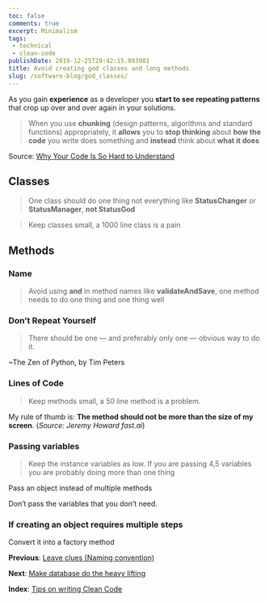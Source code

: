 ```yaml
---
toc: false
comments: true
excerpt: Minimalism
tags:
 - technical
 - clean-code
publishDate: 2019-12-25T20:42:15.093981
title: Avoid creating god classes and long methods
slug: /software-blog/god_classes/
---
```


As you gain **experience** as a developer you **start to see repeating patterns** that crop up over and over again in your solutions.

> When you use **chunking** (design patterns, algorithms and standard functions) appropriately, it **allows** you to **stop thinking** about **how the code** you write does something and **instead** think about **what it does**

Source: [Why Your Code Is So Hard to Understand](https://www.codeproject.com/Articles/838973/Why-Your-Code-Is-So-Hard-to-Understand)

## Classes

> One class should do one thing not everything like **StatusChanger** or **StatusManager**, **not StatusGod**

> Keep classes small, a 1000 line class is a pain

## Methods

### Name

> Avoid using **and** in method names like **validateAndSave**, one method needs to do one thing and one thing well

### Don’t Repeat Yourself

> There should be one — and preferably only one — obvious way to do it.

~The Zen of Python, by Tim Peters

### Lines of Code

> Keep methods small, a 50 line method is a problem.

My rule of thumb is: **The method should not be more than the size of my screen**. (_Source: Jeremy Howard fast.ai_)

### Passing variables

> Keep the instance variables as low. If you are passing 4,5 variables you are probably doing more than one thing

Pass an object instead of multiple methods

Don’t pass the variables that you don’t need.

### If creating an object requires multiple steps

Convert it into a factory method

**Previous**: [Leave clues (Naming convention)](/clean%20code/2019/12/20/clean-code-2-leave-clues-naming-convention.html)

**Next**: [Make database do the heavy lifting](/clean%20code/2019/12/22/clean-code-4-make-the-database-do-the-heavy-lifting.html)

**Index**: [Tips on writing Clean Code](/software%20development/clean%20code/2019/12/19/series-tips-on-writing-clean-code.html)